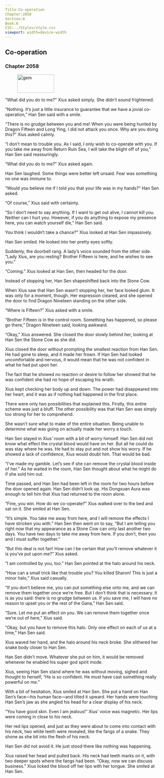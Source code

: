 ```yaml
---
Title:Co-operation 
Chapter:2058 
Section:8 
Book:6 
CSS:../Styles/style.css 
viewport: width=device-width
---
```

  
## Co-operation
### Chapter 2058
  
<figure>
	<img src="../Images/gem.gif" alt="gem" id="gem" width="120" height="60" />
</figure>
  

  
“What did you do to me?” Xius asked simply. She didn’t sound frightened.

“Nothing. It’s just a little insurance to guarantee that we have a jovial co-operation,” Han Sen said with a smile.

“There is no grudge between you and me! When you were being hunted by Dragon Fifteen and Long Ying, I did not attack you once. Why are you doing this?” Xius asked calmly.

“I don’t mean to trouble you. As I said, I only wish to co-operate with you. If you take me away from Return Ruin Sea, I will take the blight off of you,” Han Sen said reassuringly.

“What did you do to me?” Xius asked again.

Han Sen laughed. Some things were better left unsaid. Fear was something no one was immune to.

“Would you believe me if I told you that your life was in my hands?” Han Sen asked.

“Of course,” Xius said with certainty.

“So I don’t need to say anything. If I want to get out alive, I cannot kill you. Neither can I hurt you. However, if you do anything to expose my presence here, you can watch yourself die,” Han Sen said.

You think I wouldn’t take a chance?” Xius looked at Han Sen impassively.

Han Sen smiled. He looked into her pretty eyes softly.

Suddenly, the doorbell rang. A lady’s voice sounded from the other side. “Lady Xius, are you resting? Brother Fifteen is here, and he wishes to see you.”

“Coming.” Xius looked at Han Sen, then headed for the door.

Instead of stopping her, Han Sen shapeshifted back into the Stone Cow.

When Xius saw that Han Sen wasn’t stopping her, her face looked glum. It was only for a moment, though. Her expression cleared, and she opened the door to find Dragon Nineteen standing on the other side.

“Where is Fifteen?” Xius asked with a smile.

“Brother Fifteen is in the control room. Something has happened, so please go there,” Dragon Nineteen said, looking awkward.

“Okay,” Xius answered. She closed the door slowly behind her, looking at Han Sen the Stone Cow as she did.

Xius closed the door without prompting the smallest reaction from Han Sen. He had gone to sleep, and it made her frown. If Han Sen had looked uncomfortable and nervous, it would mean that he was not confident in what he had put upon her.

The fact that he showed no reaction or desire to follow her showed that he was confident she had no hope of escaping his wrath.

Xius kept checking her body up and down. The power had disappeared into her heart, and it was as if nothing had happened in the first place.

There were only two possibilities that explained this. Firstly, this entire scheme was just a bluff. The other possibility was that Han Sen was simply too strong for her to comprehend.

She wasn’t sure what to make of the entire situation. Being unable to determine what was going on actually made her worry a touch.

Han Sen stayed in Xius’ room with a bit of worry himself. Han Sen did not know what effect the crystal blood would have on her. But all he could do was stay where he was. He had to stay put and not show his worry. If he showed a lack of confidence, Xius would doubt him. That would be bad.

“I’ve made my gamble. Let’s see if she can remove the crystal blood inside of her.” As he waited in the room, Han Sen thought about what he might do if she sold him out.

Time passed, and Han Sen had been left in the room for two hours before the door opened again. Han Sen didn’t look up. His Dongxuan Aura was enough to tell him that Xius had returned to the room alone.

“Fine, you win. How do we co-operate?” Xius walked over to the bed and sat on it. She smiled at Han Sen.

“It’s simple. You take me away from here, and I will remove the effects I have stricken you with.” Han Sen then went on to say, “But I am telling you right now that my appearance as a Stone Cow can only last another two days. You have two days to take me away from here. If you don’t, then you and I must suffer together.”

“But this deal is not fair! How can I be certain that you’ll remove whatever it is you’ve put upon me?” Xius asked.

“I am controlled by you, too.” Han Sen pointed at the halo around his neck.

“How can a small trick like that trouble you? You killed Sharon! This is just a minor halo,” Xius said casually.

“If you don’t believe me, you can put something else onto me, and we can remove them together once we’re free. But I don’t think that is necessary. It is as you said: there is no grudge between us. If you save me, I will have no reason to upset you or the rest of the Gana,” Han Sen said.

“Sure. Let me put an effect on you. We can remove them together once we’re out of here,” Xius said.

“Okay, but you have to remove this halo. Only one effect on each of us at a time,” Han Sen said.

Xius waved her hand, and the halo around his neck broke. She slithered her snake body closer to Han Sen.

Han Sen didn’t move. Whatever she put on him, it would be removed whenever he enabled his super god spirit mode.

Xius, seeing Han Sen stand where he was without moving, sighed and thought to herself, “He is so confident. He must have cast something really powerful on me.”

With a bit of hesitation, Xius smiled at Han Sen. She put a hand on Han Sen’s face—his human face—and tilted it upward. Her hands were touching Han Sen’s jaw as she angled his head for a clear display of his neck.

“You have good skin. Even I am jealous!” Xius’ voice was magnetic. Her lips were coming in close to his neck.

Her red lips opened, and just as they were about to come into contact with his neck, two white teeth were revealed, like the fangs of a snake. They shone as she bit into the flesh of his neck.

Han Sen did not avoid it. He just stood there like nothing was happening.

Xius raised her head and pulled back. His neck had teeth marks on it, with two deeper spots where the fangs had been. “Okay, now we can discuss business.” Xius licked the blood off her lips with her tongue. She smiled at Han Sen.